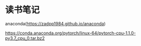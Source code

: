 # 读书笔记

anaconda(https://zadpp1984.github.io/anaconda)

https://conda.anaconda.org/pytorch/linux-64/pytorch-cpu-1.1.0-py3.7_cpu_0.tar.bz2
